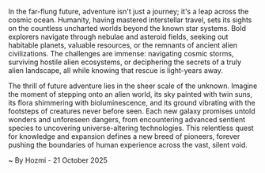 
In the far-flung future, adventure isn't just a journey; it's a leap across the cosmic ocean. Humanity, having mastered interstellar travel, sets its sights on the countless uncharted worlds beyond the known star systems. Bold explorers navigate through nebulae and asteroid fields, seeking out habitable planets, valuable resources, or the remnants of ancient alien civilizations. The challenges are immense: navigating cosmic storms, surviving hostile alien ecosystems, or deciphering the secrets of a truly alien landscape, all while knowing that rescue is light-years away.

The thrill of future adventure lies in the sheer scale of the unknown. Imagine the moment of stepping onto an alien world, its sky painted with twin suns, its flora shimmering with bioluminescence, and its ground vibrating with the footsteps of creatures never before seen. Each new galaxy promises untold wonders and unforeseen dangers, from encountering advanced sentient species to uncovering universe-altering technologies. This relentless quest for knowledge and expansion defines a new breed of pioneers, forever pushing the boundaries of human experience across the vast, silent void.

~ By Hozmi - 21 October 2025
